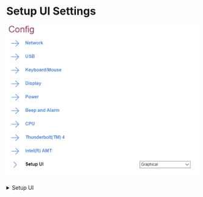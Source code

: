 # Setup UI Settings #
![](./img/setupui.png)

<details><summary>Setup UI</summary>
One of 2 possible options for interface of Setup:

1.	Simple Text - enables simple text interface with navigation and actions available only via keys on a keyboard.
2.	**Graphical** - enables graphical interface with possibility to additionally use mouse for navigation and actions. Default.

| WMI Setting name | Values |
|:---|:---|
| SetupUI |  |
</details>